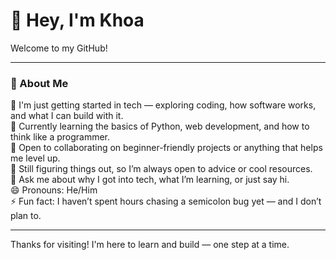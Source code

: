 # 👋 Hey, I'm Khoa

Welcome to my GitHub!

---

### 🧠 About Me

🔭 I'm just getting started in tech — exploring coding, how software works, and what I can build with it.  
🌱 Currently learning the basics of Python, web development, and how to think like a programmer.  
👯 Open to collaborating on beginner-friendly projects or anything that helps me level up.  
🤔 Still figuring things out, so I’m always open to advice or cool resources.  
💬 Ask me about why I got into tech, what I’m learning, or just say hi.  
😄 Pronouns: He/Him  
⚡ Fun fact: I haven’t spent hours chasing a semicolon bug yet — and I don’t plan to.

---

Thanks for visiting! I'm here to learn and build — one step at a time.
